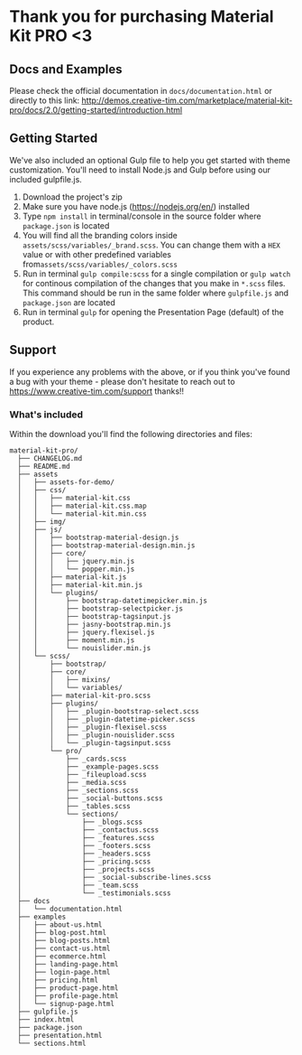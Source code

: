 # Thank you for purchasing Material Kit PRO <3

## Docs and Examples

Please check the official documentation in `docs/documentation.html` or directly to this link: http://demos.creative-tim.com/marketplace/material-kit-pro/docs/2.0/getting-started/introduction.html

## Getting Started

We've also included an optional Gulp file to help you get started with theme customization. You'll need to install Node.js and Gulp before using our included gulpfile.js.

1. Download the project's zip
2. Make sure you have node.js (https://nodejs.org/en/) installed
3. Type `npm install` in terminal/console in the source folder where `package.json` is located
4. You will find all the branding colors inside `assets/scss/variables/_brand.scss`. You can change them with a `HEX` value or with other predefined variables from`assets/scss/variables/_colors.scss`
5. Run in terminal `gulp compile:scss` for a single compilation or `gulp watch` for continous compilation of the changes that you make in `*.scss` files. This command should be run in the same folder where `gulpfile.js` and `package.json` are located
6. Run in terminal `gulp` for opening the Presentation Page (default) of the product.

## Support

If you experience any problems with the above, or if you think you've found a bug with your theme - please don't hesitate to reach out to https://www.creative-tim.com/support thanks!!

### What's included

Within the download you'll find the following directories and files:

```
material-kit-pro/
  ├── CHANGELOG.md
  ├── README.md
  ├── assets
  │   ├── assets-for-demo/
  │   ├── css/
  │   │   ├── material-kit.css
  │   │   ├── material-kit.css.map
  │   │   └── material-kit.min.css
  │   ├── img/
  │   ├── js/
  │   │   ├── bootstrap-material-design.js
  │   │   ├── bootstrap-material-design.min.js
  │   │   ├── core/
  │   │   │   ├── jquery.min.js
  │   │   │   └── popper.min.js
  │   │   ├── material-kit.js
  │   │   ├── material-kit.min.js
  │   │   └── plugins/
  │   │       ├── bootstrap-datetimepicker.min.js
  │   │       ├── bootstrap-selectpicker.js
  │   │       ├── bootstrap-tagsinput.js
  │   │       ├── jasny-bootstrap.min.js
  │   │       ├── jquery.flexisel.js
  │   │       ├── moment.min.js
  │   │       └── nouislider.min.js
  │   └── scss/
  │       ├── bootstrap/
  │       ├── core/
  │       │   ├── mixins/
  │       │   └── variables/
  │       ├── material-kit-pro.scss
  │       ├── plugins/
  │       │   ├── _plugin-bootstrap-select.scss
  │       │   ├── _plugin-datetime-picker.scss
  │       │   ├── _plugin-flexisel.scss
  │       │   ├── _plugin-nouislider.scss
  │       │   └── _plugin-tagsinput.scss
  │       └── pro/
  │           ├── _cards.scss
  │           ├── _example-pages.scss
  │           ├── _fileupload.scss
  │           ├── _media.scss
  │           ├── _sections.scss
  │           ├── _social-buttons.scss
  │           ├── _tables.scss
  │           └── sections/
  │               ├── _blogs.scss
  │               ├── _contactus.scss
  │               ├── _features.scss
  │               ├── _footers.scss
  │               ├── _headers.scss
  │               ├── _pricing.scss
  │               ├── _projects.scss
  │               ├── _social-subscribe-lines.scss
  │               ├── _team.scss
  │               └── _testimonials.scss
  ├── docs
  │   └── documentation.html
  ├── examples
  │   ├── about-us.html
  │   ├── blog-post.html
  │   ├── blog-posts.html
  │   ├── contact-us.html
  │   ├── ecommerce.html
  │   ├── landing-page.html
  │   ├── login-page.html
  │   ├── pricing.html
  │   ├── product-page.html
  │   ├── profile-page.html
  │   └── signup-page.html
  ├── gulpfile.js
  ├── index.html
  ├── package.json
  ├── presentation.html
  └── sections.html
```
